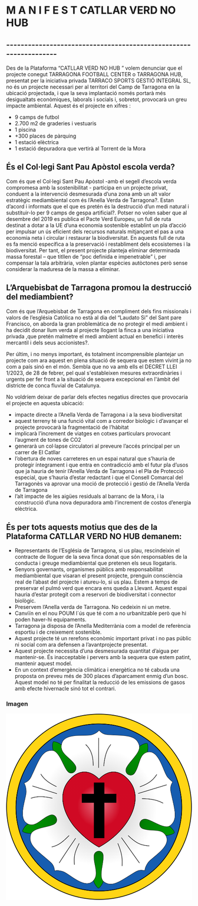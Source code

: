 
<!-- Para abrir el preview en Atom: ^ (control) + shift + M -->

# M A N I F E S T    CATLLAR VERD NO HUB

<!-- Para crear un índice -->
## -----------------------------------------------------------------


Des de la Plataforma “CATLLAR VERD NO HUB ” volem denunciar que el projecte conegut TARRAGONA FOOTBALL CENTER o TARRAGONA HUB, presentat per la iniciativa privada TARRACO SPORTS GESTIÓ INTEGRAL SL, no és un projecte necessari per al territori del Camp de Tarragona en la ubicació projectada, i que la seva implantació només portarà més desigualtats econòmiques, laborals i socials i, sobretot, provocarà un greu impacte ambiental. 
Aquest és el projecte en xifres : 

- 9 camps de futbol
- 2.700 m2 de graderies i vestuaris
- 1 piscina
- +300 places de pàrquing
- 1 estació elèctrica
- 1 estació depuradora que vertirà al Torrent de la Mora


## És el Col·legi Sant Pau Apòstol escola verda?

Com és que el Col·legi Sant Pau Apòstol -amb el segell d’escola verda compromesa amb la sostenibilitat - participa en un projecte privat, conduent a la intervenció desmesurada d’una zona amb un alt valor estratègic mediambiental com és l’Anella Verda de Tarragona?. Estan d’acord i informats que el que es pretén és la destrucció d’un medi natural i substituir-lo per 9 camps de gespa artificial?. 
Potser no volen saber que al desembre del 2019 es publica el Pacte Verd Europeu, un full de ruta destinat a dotar a la UE d’una economia sostenible establint un pla d’acció per impulsar un ús eficient dels recursos naturals mitjançant el pas a una economia neta i circular i restaurar la biodiversitat. En aquests full de ruta es fa menció específica a la preservació i restabliment dels ecosistemes i la biodiversitat. Per tant, el present projecte planteja eliminar determinada massa forestal – que titllen de “poc definida e impenetrable” i, per compensar la tala arbitrària, volen plantar espècies autòctones però sense considerar la maduresa de la massa a eliminar. 

## L’Arquebisbat de Tarragona promou la destrucció del mediambient?

Com és que l’Arquebisbat de Tarragona en compliment dels fins missionals i valors de l’església Catòlica no està al dia del “Laudato Si” del Sant pare Francisco, on aborda la gran problemàtica de no protegir el medi ambient i ha decidit donar llum verda al projecte llogant la finca a una iniciativa privada ,que pretén malmetre el medi ambient actual en benefici i interès mercantil i dels seus accionistes?. 

Per últim, i no menys important, és totalment incomprensible plantejar un projecte com ara aquest en plena situació de sequera que estem vivint ja no com a país sinó en el món. Sembla que no va amb ells el DECRET LLEI 1/2023, de 28 de febrer, pel qual s'estableixen mesures extraordinàries i urgents per fer front a la situació de sequera excepcional en l'àmbit del districte de conca fluvial de Catalunya.

No voldríem deixar de parlar dels efectes negatius directes que provocaria el projecte en aquesta ubicació:

-  impacte directe a l’Anella Verda de Tarragona i a la seva biodiversitat
-  aquest terreny té una funció vital com a corredor biològic i d’avançar el projecte provocarà la fragmentació de l’hàbitat
-  implicarà l’increment de viatges en cotxes particulars provocant l’augment de tones de CO2
- generarà un col·lapse circulatori al preveure l’accés principal per un carrer de El Catllar
-  l’obertura de noves carreteres en un espai natural que s’hauria de protegir íntegrament i que entra en contradicció amb el futur pla d’usos que ja hauria de tenir l’Anella Verda de Tarragona i el Pla de Protecció especial, que s’hauria d’estar redactant i que el Consell Comarcal del Tarragonès va aprovar una moció de protecció i gestió de l’Anella Verda de Tarragona
-  l’alt impacte de les aigües residuals al barranc de la Mora, i la construcció d’una nova depuradora amb l’increment de costos d’energia elèctrica.

## És per tots aquests motius que des de la Plataforma CATLLAR VERD NO HUB demanem: 

-  Representants de l’Església de Tarragona, si us plau, rescindeixin el contracte de lloguer de la seva finca donat que són responsables de la conducta i greuge mediambiental que pretenen els seus llogataris.  
-  Senyors governants, organismes públics amb responsabilitat mediambiental que visaran el present projecte, prenguin consciència real de l’abast del projecte i atureu-lo, si us plau. Estem a temps de preservar el pulmó verd que encara ens queda a Llevant. Aquest espai hauria d’estar protegit com a reservori de biodiversitat i connector biològic.
-  Preservem l’Anella verda de Tarragona. No cedeixin ni un metre. 
- Canviïn en el nou POUM l´ús que té com a no urbanitzable però que hi poden haver-hi equipaments.
-  Tarragona ja disposa de l’Anella Mediterrània com a model de referència esportiu i de creixement sostenible.
-  Aquest projecte té un rerefons econòmic important privat i no pas públic ni social com ara defensen a l’avantprojecte presentat.
-  Aquest projecte necessita d’una desmesurada quantitat d’aigua per mantenir-se. És inacceptable i pervers amb la sequera que estem patint, mantenir aquest model.
-  En un  context d’emergència climàtica i energètica no té cabuda una proposta on preveu més de 300 places d’aparcament enmig d’un bosc. Aquest model no té per finalitat la reducció de les emissions de gasos amb efecte hivernacle sinó tot el contrari.  




### Imagen
![Imagen de logo][logo]




<!-- Links -->
[myTwitter]:http://twitter.com/matCorrenti
[iOS_9.0]:https://img.shields.io/badge/iOS-≥_9.0-5658FE.svg?colorA=5658FE
[swift_3.0]:https://img.shields.io/badge/Swift-≥_3.0-EF5138.svg?colorA=EF5138
[xcode_3.2]:https://img.shields.io/badge/Xcode-≥_3.2-2A92F4.svg?colorA=2A92F4
[Platform]:https://img.shields.io/badge/platform-ios-lightgrey.svg
[License]:https://img.shields.io/badge/license-MIT-383838.svg


<!-- Otros -->
[appStore]:https://itunes.apple.com/ar/app/luteranos/id1137428395
[appStoreBagge]:https://img.shields.io/badge/Download_App-Luteranos-1C5FAD.svg
[twitter]:https://img.shields.io/twitter/follow/matCorrenti.svg?style=social&label=Follow&maxAge=3600
[testXc]:https://img.shields.io/badge/Xcode-≥_3.2-2A92F4.svg?colorA=0873A4
[cocoDocs]:https://img.shields.io/cocoapods/metrics/doc-percent/EXTClass.svg
[tag]:https://img.shields.io/github/tag/Saitco/EXTClass.svg
[release]:https://img.shields.io/github/release/Saitco/EXTClass.svg
[issuesOpen]:https://img.shields.io/github/issues/Saitco/README.svg
[licenseGitHub]:https://img.shields.io/github/license/Saitco/README.svg
[dowEXTClass]:https://img.shields.io/github/downloads/Saitco/README/total.svg
[commitEXT]:https://img.shields.io/github/commits-since/Saitco/EXTClass/0.3.2.svg


<!-- Links Imagenes -->
[logo]:https://github.com/Saitco/README/blob/master/img/rosaL.png "Icono de la App"
